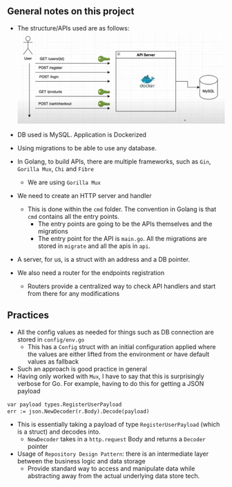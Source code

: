 ## General notes on this project
- The structure/APIs used are as follows:
![APIs](/Notes/assets/apiStructure.png)  

- DB used is MySQL. Application is Dockerized
- Using migrations to be able to use any database.

- In Golang, to build APIs, there are multiple frameworks, such as `Gin`, `Gorilla Mux`, `Chi` and `Fibre`
    - We are using `Gorilla Mux`
- We need to create an HTTP server and handler
    - This is done within the `cmd` folder. The convention in Golang is that `cmd` contains all the entry points.
        - The entry points are going to be the APIs themselves and the migrations
        - The entry point for the API is `main.go`. All the migrations are stored in `migrate` and all the apis in `api`.
- A server, for us, is a struct with an address and a DB pointer.
- We also need a router for the endpoints registration
    - Routers provide a centralized way to check API handlers and start from there for any modifications

## Practices
- All the config values as needed for things such as DB connection are stored in `config/env.go`
    - This has a `Config` struct with an initial configuration applied where the values are either lifted from the environment or have default values as fallback
- Such an approach is good practice in general
- Having only worked with `Mux`, I have to say that this is surprisingly verbose for Go. For example, having to do this for getting a JSON payload
```
var payload types.RegisterUserPayload
err := json.NewDecoder(r.Body).Decode(payload) 
```
- This is essentially taking a payload of type `RegisterUserPayload` (which is a struct) and decodes into.
    - `NewDecoder` takes in a `http.request` Body and returns a `Decoder` pointer
- Usage of `Repository Design Pattern`: there is an intermediate layer between the business logic and data storage
    - Provide standard way to access and manipulate data while abstracting away from the actual underlying data store tech.